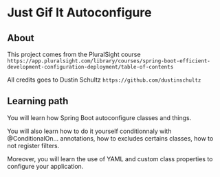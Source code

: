 # Just Gif It Autoconfigure

## About 

This project comes from the PluralSight course `https://app.pluralsight.com/library/courses/spring-boot-efficient-development-configuration-deployment/table-of-contents`

All credits goes to Dustin Schultz `https://github.com/dustinschultz`

## Learning path

You will learn how Spring Boot autoconfigure classes and things.

You will also learn how to do it yourself conditionnaly with @ConditionalOn... annotations, how to excludes certains classes, how to not register filters.

Moreover, you will learn the use of YAML and custom class properties to configure your application.